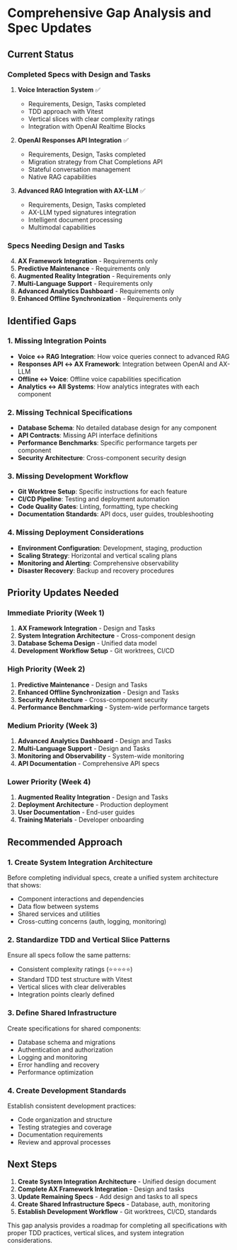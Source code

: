 # Comprehensive Gap Analysis and Spec Updates

## Current Status

### Completed Specs with Design and Tasks
1. **Voice Interaction System** ✅
   - Requirements, Design, Tasks completed
   - TDD approach with Vitest
   - Vertical slices with clear complexity ratings
   - Integration with OpenAI Realtime Blocks

2. **OpenAI Responses API Integration** ✅
   - Requirements, Design, Tasks completed
   - Migration strategy from Chat Completions API
   - Stateful conversation management
   - Native RAG capabilities

3. **Advanced RAG Integration with AX-LLM** ✅
   - Requirements, Design, Tasks completed
   - AX-LLM typed signatures integration
   - Intelligent document processing
   - Multimodal capabilities

### Specs Needing Design and Tasks
4. **AX Framework Integration** - Requirements only
5. **Predictive Maintenance** - Requirements only
6. **Augmented Reality Integration** - Requirements only
7. **Multi-Language Support** - Requirements only
8. **Advanced Analytics Dashboard** - Requirements only
9. **Enhanced Offline Synchronization** - Requirements only

## Identified Gaps

### 1. Missing Integration Points
- **Voice ↔ RAG Integration**: How voice queries connect to advanced RAG
- **Responses API ↔ AX Framework**: Integration between OpenAI and AX-LLM
- **Offline ↔ Voice**: Offline voice capabilities specification
- **Analytics ↔ All Systems**: How analytics integrates with each component

### 2. Missing Technical Specifications
- **Database Schema**: No detailed database design for any component
- **API Contracts**: Missing API interface definitions
- **Performance Benchmarks**: Specific performance targets per component
- **Security Architecture**: Cross-component security design

### 3. Missing Development Workflow
- **Git Worktree Setup**: Specific instructions for each feature
- **CI/CD Pipeline**: Testing and deployment automation
- **Code Quality Gates**: Linting, formatting, type checking
- **Documentation Standards**: API docs, user guides, troubleshooting

### 4. Missing Deployment Considerations
- **Environment Configuration**: Development, staging, production
- **Scaling Strategy**: Horizontal and vertical scaling plans
- **Monitoring and Alerting**: Comprehensive observability
- **Disaster Recovery**: Backup and recovery procedures

## Priority Updates Needed

### Immediate Priority (Week 1)
1. **AX Framework Integration** - Design and Tasks
2. **System Integration Architecture** - Cross-component design
3. **Database Schema Design** - Unified data model
4. **Development Workflow Setup** - Git worktrees, CI/CD

### High Priority (Week 2)
1. **Predictive Maintenance** - Design and Tasks
2. **Enhanced Offline Synchronization** - Design and Tasks
3. **Security Architecture** - Cross-component security
4. **Performance Benchmarking** - System-wide performance targets

### Medium Priority (Week 3)
1. **Advanced Analytics Dashboard** - Design and Tasks
2. **Multi-Language Support** - Design and Tasks
3. **Monitoring and Observability** - System-wide monitoring
4. **API Documentation** - Comprehensive API specs

### Lower Priority (Week 4)
1. **Augmented Reality Integration** - Design and Tasks
2. **Deployment Architecture** - Production deployment
3. **User Documentation** - End-user guides
4. **Training Materials** - Developer onboarding

## Recommended Approach

### 1. Create System Integration Architecture
Before completing individual specs, create a unified system architecture that shows:
- Component interactions and dependencies
- Data flow between systems
- Shared services and utilities
- Cross-cutting concerns (auth, logging, monitoring)

### 2. Standardize TDD and Vertical Slice Patterns
Ensure all specs follow the same patterns:
- Consistent complexity ratings (⭐⭐⭐⭐⭐)
- Standard TDD test structure with Vitest
- Vertical slices with clear deliverables
- Integration points clearly defined

### 3. Define Shared Infrastructure
Create specifications for shared components:
- Database schema and migrations
- Authentication and authorization
- Logging and monitoring
- Error handling and recovery
- Performance optimization

### 4. Create Development Standards
Establish consistent development practices:
- Code organization and structure
- Testing strategies and coverage
- Documentation requirements
- Review and approval processes

## Next Steps

1. **Create System Integration Architecture** - Unified design document
2. **Complete AX Framework Integration** - Design and tasks
3. **Update Remaining Specs** - Add design and tasks to all specs
4. **Create Shared Infrastructure Specs** - Database, auth, monitoring
5. **Establish Development Workflow** - Git worktrees, CI/CD, standards

This gap analysis provides a roadmap for completing all specifications with proper TDD practices, vertical slices, and system integration considerations.